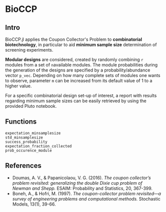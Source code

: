 # BioCCP
## Intro
 
BioCCP.jl applies the Coupon Collector's Problem to **combinatorial biotechnology**, in particular to aid **minimum sample size** determination of screening experiments. 

**Modular designs** are considered, created by randomly combining `r` modules from a set of `n`available modules. The module probabilities during the generation of the designs are specified by a probability/abundance vector `p_vec`. Depending on how many complete sets of modules one wants to observe, parameter `m` can be increased from its default value of 1 to a higher value. 

For a specific combinatorial design set-up of interest, a report with results regarding minimum sample sizes can be easily retrieved by using the provided Pluto notebook.

## Functions
```@docs
expectation_minsamplesize
std_minsamplesize
success_probability
expectation_fraction_collected
prob_occurence_module
```


## References
- Doumas, A. V., & Papanicolaou, V. G. (2016). *The coupon collector’s problem revisited: generalizing the double Dixie cup problem of Newman and Shepp.* ESAIM: Probability and Statistics, 20, 367-399.
- Boneh, A., & Hofri, M. (1997). *The coupon-collector problem revisited—a survey of engineering problems and computational methods.* Stochastic Models, 13(1), 39-66.




